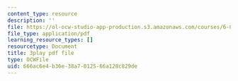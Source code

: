 ```yaml
---
content_type: resource
description: ''
file: https://ol-ocw-studio-app-production.s3.amazonaws.com/courses/6-832-underactuated-robotics-spring-2009/666ac6e4b36e38a7012566a128c829de_-fCLJ1pGht4.pdf
file_type: application/pdf
learning_resource_types: []
resourcetype: Document
title: 3play pdf file
type: OCWFile
uid: 666ac6e4-b36e-38a7-0125-66a128c829de
---
```

